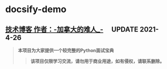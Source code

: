 # **docsify-demo**
## **[技术博客 作者：-加拿大的难人_-](https://www.lv686.top/)** &emsp;**UPDATE 2021-4-26**
> **本项目为大家提供一个较完整的Python面试宝典**
>> **该项目仅限学习交流，请勿用于商业用途，如有侵权，请联系删除。**






